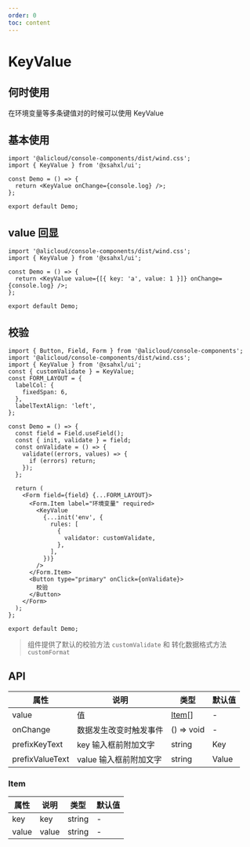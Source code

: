 ```yaml
---
order: 0
toc: content
---
```


# KeyValue

## 何时使用

在环境变量等多条键值对的时候可以使用 KeyValue

## 基本使用

```tsx
import '@alicloud/console-components/dist/wind.css';
import { KeyValue } from '@xsahxl/ui';

const Demo = () => {
  return <KeyValue onChange={console.log} />;
};

export default Demo;
```

## value 回显

```tsx
import '@alicloud/console-components/dist/wind.css';
import { KeyValue } from '@xsahxl/ui';

const Demo = () => {
  return <KeyValue value={[{ key: 'a', value: 1 }]} onChange={console.log} />;
};

export default Demo;
```

## 校验

```tsx
import { Button, Field, Form } from '@alicloud/console-components';
import '@alicloud/console-components/dist/wind.css';
import { KeyValue } from '@xsahxl/ui';
const { customValidate } = KeyValue;
const FORM_LAYOUT = {
  labelCol: {
    fixedSpan: 6,
  },
  labelTextAlign: 'left',
};

const Demo = () => {
  const field = Field.useField();
  const { init, validate } = field;
  const onValidate = () => {
    validate((errors, values) => {
      if (errors) return;
    });
  };

  return (
    <Form field={field} {...FORM_LAYOUT}>
      <Form.Item label="环境变量" required>
        <KeyValue
          {...init('env', {
            rules: [
              {
                validator: customValidate,
              },
            ],
          })}
        />
      </Form.Item>
      <Button type="primary" onClick={onValidate}>
        校验
      </Button>
    </Form>
  );
};

export default Demo;
```

> 组件提供了默认的校验方法 `customValidate` 和 转化数据格式方法 `customFormat`

## API

| 属性            | 说明                   | 类型            | 默认值 |
| --------------- | ---------------------- | --------------- | ------ |
| value           | 值                     | [Item](#item)[] | -      |
| onChange        | 数据发生改变时触发事件 | () => void      | -      |
| prefixKeyText   | key 输入框前附加文字   | string          | Key    |
| prefixValueText | value 输入框前附加文字 | string          | Value  |

### Item

| 属性  | 说明  | 类型   | 默认值 |
| ----- | ----- | ------ | ------ |
| key   | key   | string | -      |
| value | value | string | -      |
